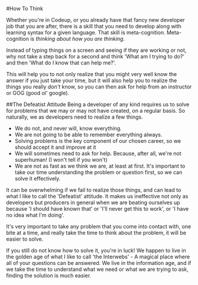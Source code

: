 #How To Think

Whether you're in Codeup, or you already have that fancy new developer job that you are after, there is a skill that you need to develop along with learning syntax for a given language. That skill is meta-cognition. Meta-cognition is *thinking about how you are thinking.* 

Instead of typing things on a screen and seeing if they are working or not, why not take a step back for a second and think 'What am I trying to do?' and then 'What do I know that can help me?'. 

This will help you to not only realize that you might very well know the answer if you just take your time, but it will also help you to realize the things you really *don't* know, so you can then ask for help from an instructor or GOG (good ol' google).

##The Defeatist Attitude
Being a developer of any kind requires us to solve for problems that we may or may not have created, on a regular basis. So naturally, we as developers need to realize a few things.

* We do not, and never will, know everything.
* We are not going to be able to remember everything always.
* Solving problems is the key component of our chosen career, so we should accept it and improve at it
* We will sometimes need to ask for help. Because, after all, we're not superhuman! (I won't tell if you won't)
* We are not as fast as we think we are, at least at first. It's important to take our time understanding the problem or question first, so we can solve it effectively.

It can be overwhelming if we fail to realize those things, and can lead to what I like to call the 'Defeatist' attitude. It makes us ineffective not only as developers but producers in general when we are beating ourselves up because 'I should have known that' or 'I'll never get this to work', or 'I have no idea what I'm doing'.

It's very important to take any problem that you come into contact with, one bite at a time, and really take the time to think about the problem, it will be easier to solve. 

If you still do not know how to solve it, you're in luck! We happen to live in the golden age of what I like to call 'the Interwebs' - A magical place where all of your questions can be answered. We live in the information age, and if we take the time to understand what we need or what we are trying to ask, finding the solution is much easier.
